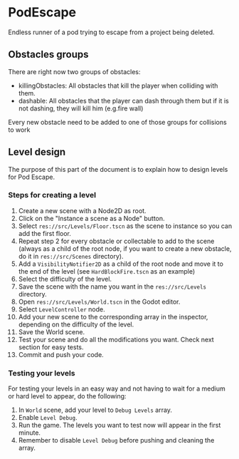 # PodEscape
Endless runner of a pod trying to escape from a project being deleted.

## Obstacles groups

There are right now two groups of obstacles:

* killingObstacles: All obstacles that kill the player when colliding with them.
* dashable: All obstacles that the player can dash through them but if it is not dashing, they will kill him (e.g.fire wall)

Every new obstacle need to be added to one of those groups for collisions to work

## Level design

The purpose of this part of the document is to explain how to design levels for Pod Escape.

### Steps for creating a level

1. Create a new scene with a Node2D as root.
2. Click on the "Instance a scene as a Node" button.
3. Select `res://src/Levels/Floor.tscn` as the scene to instance so you can add the first floor.
4. Repeat step 2 for every obstacle or collectable to add to the scene (always as a child of the root node, if you want to create a new obstacle, do it in `res://src/Scenes` directory).
5. Add a `VisibilityNotifier2D` as a child of the root node and move it to the end of the level (see `HardBlockFire.tscn` as an example)
5. Select the difficulty of the level.
6. Save the scene with the name you want in the `res://src/Levels` directory.
7. Open `res://src/Levels/World.tscn` in the Godot editor.
8. Select `LevelController` node.
9. Add your new scene to the corresponding array in the inspector, depending on the difficulty of the level.
10. Save the World scene.
11. Test your scene and do all the modifications you want. Check next section for easy tests.
12. Commit and push your code.

### Testing your levels

For testing your levels in an easy way and not having to wait for a medium or hard level to appear, do the following:

1. In `World` scene, add your level to `Debug Levels` array.
2. Enable `Level Debug`.
3. Run the game. The levels you want to test now will appear in the first minute.
4. Remember to disable `Level Debug` before pushing and cleaning the array.
